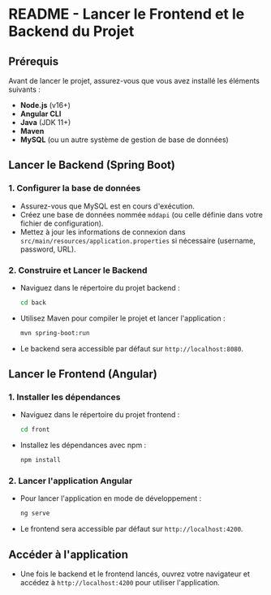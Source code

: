 # README - Lancer le Frontend et le Backend du Projet

## Prérequis

Avant de lancer le projet, assurez-vous que vous avez installé les éléments suivants :

- **Node.js** (v16+)
- **Angular CLI**
- **Java** (JDK 11+)
- **Maven**
- **MySQL** (ou un autre système de gestion de base de données)

## Lancer le Backend (Spring Boot)

### 1. Configurer la base de données

- Assurez-vous que MySQL est en cours d'exécution.
- Créez une base de données nommée `mddapi` (ou celle définie dans votre fichier de configuration).
- Mettez à jour les informations de connexion dans `src/main/resources/application.properties` si nécessaire (username, password, URL).

### 2. Construire et Lancer le Backend

- Naviguez dans le répertoire du projet backend :
  ```sh
  cd back
  ```
- Utilisez Maven pour compiler le projet et lancer l'application :
  ```sh
  mvn spring-boot:run
  ```
- Le backend sera accessible par défaut sur `http://localhost:8080`.

## Lancer le Frontend (Angular)

### 1. Installer les dépendances

- Naviguez dans le répertoire du projet frontend :
  ```sh
  cd front
  ```
- Installez les dépendances avec npm :
  ```sh
  npm install
  ```

### 2. Lancer l'application Angular

- Pour lancer l'application en mode de développement :
  ```sh
  ng serve
  ```
- Le frontend sera accessible par défaut sur `http://localhost:4200`.

## Accéder à l'application

- Une fois le backend et le frontend lancés, ouvrez votre navigateur et accédez à `http://localhost:4200` pour utiliser l'application.




